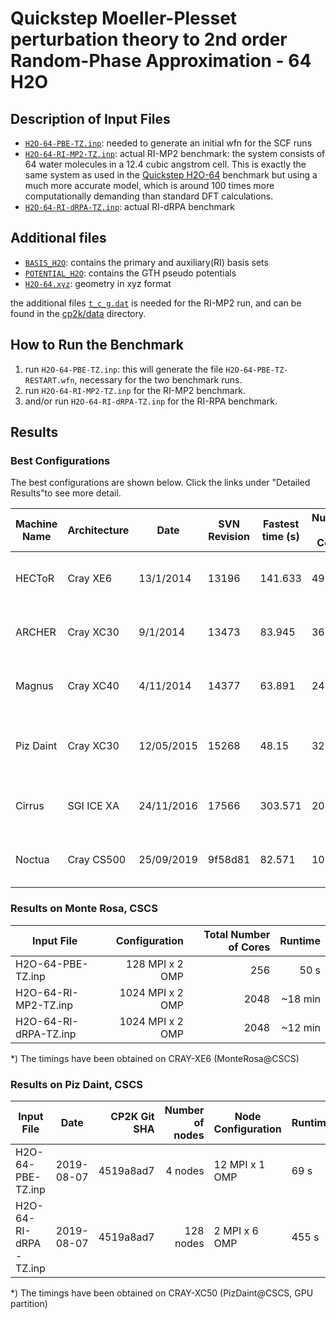 # Quickstep Moeller-Plesset perturbation theory to 2nd order Random-Phase Approximation - 64 H2O

## Description of Input Files

- [`H2O-64-PBE-TZ.inp`](H2O-64-PBE-TZ.inp): needed to generate an initial wfn for the SCF runs
- [`H2O-64-RI-MP2-TZ.inp`](H2O-64-RI-MP2-TZ.inp): actual RI-MP2 benchmark: the system consists of 64 water molecules in a 12.4 cubic angstrom cell. This is exactly the same system as used in the [Quickstep H2O-64](../../QS/H2O-64.inp) benchmark but using a much more accurate model, which is around 100 times more computationally demanding than standard DFT calculations.
- [`H2O-64-RI-dRPA-TZ.inp`](H2O-64-RI-dRPA-TZ.inp): actual RI-dRPA benchmark

## Additional files

- [`BASIS_H2O`](BASIS_H2O): contains the primary and auxiliary(RI) basis sets
- [`POTENTIAL_H2O`](POTENTIAL_H2O): contains the GTH pseudo potentials
- [`H2O-64.xyz`](H2O-64.xyz): geometry in xyz format

the additional files [`t_c_g.dat`](../../../data/t_c_g.dat) is needed for the RI-MP2 run, and can be found in the [cp2k/data](../../../data) directory.

## How to Run the Benchmark

1) run `H2O-64-PBE-TZ.inp`: this will generate the file `H2O-64-PBE-TZ-RESTART.wfn`, necessary for the two benchmark runs.
2) run `H2O-64-RI-MP2-TZ.inp` for the RI-MP2 benchmark.
3) and/or run `H2O-64-RI-dRPA-TZ.inp` for the RI-RPA benchmark.

## Results

### Best Configurations

The best configurations are shown below. Click the links under "Detailed Results"to see more detail.

| Machine Name | Architecture | Date       | SVN Revision | Fastest time (s) | Number of Cores | Number of Threads                  | Detailed Results |
| ------------ | ------------ | ---------- | ------------ | ---------------- | --------------- | ---------------------------------- | ---------------- |
| HECToR       | Cray XE6     | 13/1/2014  | 13196	      | 141.633          | 49152           | 8 OMP threads per MPI task	        | [hector-h2o-64-ri-mp2](https://www.cp2k.org/performance:hector-h2o-64-ri-mp2) |
| ARCHER	   | Cray XC30	  | 9/1/2014   | 13473	      | 83.945	         | 36864           | 4 OMP threads per MPI task	        | [archer-h2o-64-ri-mp2](https://www.cp2k.org/performance:archer-h2o-64-ri-mp2) |
| Magnus	   | Cray XC40	  | 4/11/2014  | 14377	      | 63.891	         | 24576           | 6 OMP threads per MPI task	        | [magnus-h2o-64-ri-mp2](https://www.cp2k.org/performance:magnus-h2o-64-ri-mp2) |
| Piz Daint	   | Cray XC30	  | 12/05/2015 | 15268	      | 48.15	         | 32768           | 8 OMP threads per MPI task, no GPU | [piz-daint-h2o-64-ri-mp2](https://www.cp2k.org/performance:piz-daint-h2o-64-ri-mp2) |
| Cirrus	   | SGI ICE XA	  | 24/11/2016 | 17566	      | 303.571	         | 2016            | 1 OMP thread per MPI task	        | [cirrus-h2o-64-ri-mp2](https://www.cp2k.org/performance:cirrus-h2o-64-ri-mp2) |
| Noctua	   | Cray CS500	  | 25/09/2019 | 9f58d81      | 82.571	         | 10240           | 2 OMP thread per MPI task	        | [noctua-h2o-64-ri-mp2](https://www.cp2k.org/performance:noctua-h2o-64-ri-mp2) |

### Results on Monte Rosa, CSCS

| Input File            | Configuration             | Total Number of Cores| Runtime |
| --------------------- | -------------------------:| --------------------:| -------:|
| H2O-64-PBE-TZ.inp     |           128 MPI x 2 OMP |                  256 | 50 s    |
| H2O-64-RI-MP2-TZ.inp  |          1024 MPI x 2 OMP |                 2048 | ~18 min |
| H2O-64-RI-dRPA-TZ.inp |          1024 MPI x 2 OMP |                 2048 | ~12 min |

*) The timings have been obtained on CRAY-XE6 (MonteRosa@CSCS)

### Results on Piz Daint, CSCS

| Input File            | Date       | CP2K Git SHA | Number of nodes | Node Configuration  | Runtime |
| --------------------- | ---------- | ------------:| ---------------:| ------------------- | ------- |
| H2O-64-PBE-TZ.inp     | 2019-08-07 | 4519a8ad7    | 4 nodes         | 12 MPI x 1 OMP      | 69 s    |
| H2O-64-RI-dRPA-TZ.inp | 2019-08-07 | 4519a8ad7    | 128 nodes       | 2 MPI x 6 OMP       | 455 s   |

*) The timings have been obtained on CRAY-XC50 (PizDaint@CSCS, GPU partition)

